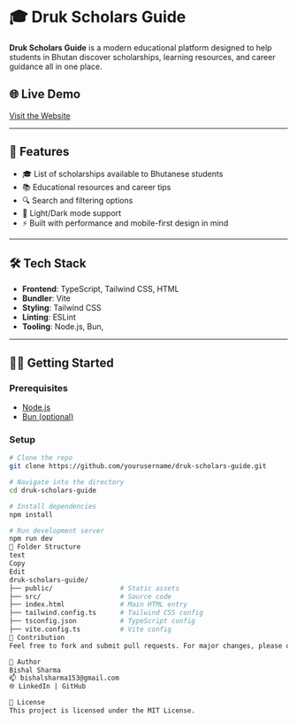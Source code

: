 # 🎓 Druk Scholars Guide

**Druk Scholars Guide** is a modern educational platform designed to help students in Bhutan discover scholarships, learning resources, and career guidance all in one place.

## 🌐 Live Demo

[Visit the Website](https://druk-scholars-guide.vercel.app/)

---

## 🚀 Features

- 🎓 List of scholarships available to Bhutanese students
- 📚 Educational resources and career tips
- 🔍 Search and filtering options
- 🌙 Light/Dark mode support
- ⚡ Built with performance and mobile-first design in mind

---

## 🛠️ Tech Stack

- **Frontend**: TypeScript, Tailwind CSS, HTML
- **Bundler**: Vite
- **Styling**: Tailwind CSS
- **Linting**: ESLint
- **Tooling**: Node.js, Bun,

---

## 🧑‍💻 Getting Started

### Prerequisites

- [Node.js](https://nodejs.org/)
- [Bun (optional)](https://bun.sh/)

### Setup

```bash
# Clone the repo
git clone https://github.com/yourusername/druk-scholars-guide.git

# Navigate into the directory
cd druk-scholars-guide

# Install dependencies
npm install

# Run development server
npm run dev
📁 Folder Structure
text
Copy
Edit
druk-scholars-guide/
├── public/                 # Static assets
├── src/                    # Source code
├── index.html              # Main HTML entry
├── tailwind.config.ts      # Tailwind CSS config
├── tsconfig.json           # TypeScript config
├── vite.config.ts          # Vite config
🙌 Contribution
Feel free to fork and submit pull requests. For major changes, please open an issue first to discuss what you would like to change.

👤 Author
Bishal Sharma
📫 bishalsharma153@gmail.com
🌐 LinkedIn | GitHub

📄 License
This project is licensed under the MIT License.

